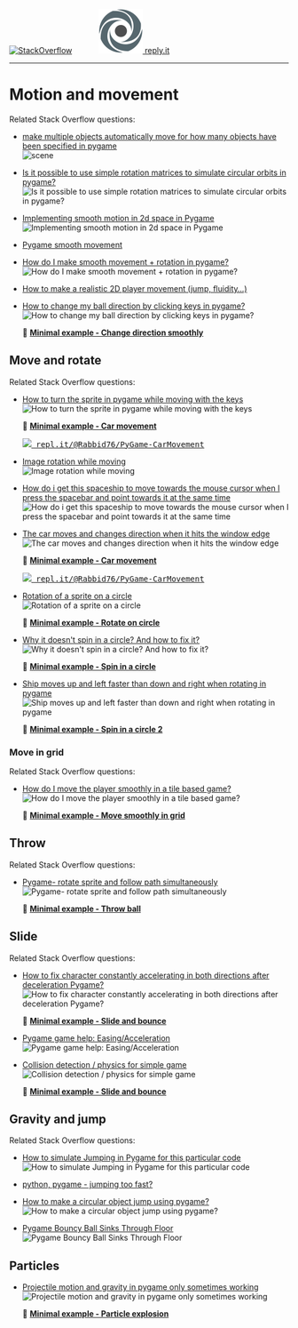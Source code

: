 [![StackOverflow](https://stackexchange.com/users/flair/7322082.png)](https://stackoverflow.com/users/5577765/rabbid76?tab=profile) &nbsp;&nbsp;&nbsp;&nbsp;&nbsp;&nbsp;&nbsp;&nbsp;&nbsp;&nbsp; [![reply.it](../../resource/logo/Repl_it_logo_80.png) reply.it](https://repl.it/repls/folder/PyGame%20Examples)

---

# Motion and movement

Related Stack Overflow questions:
 
- [make multiple objects automatically move for how many objects have been specified in pygame](https://stackoverflow.com/questions/55723064/make-multiple-objects-automatically-move-for-how-many-objects-have-been-specifie/55723441#55723441)  
  ![scene](https://i.stack.imgur.com/JxNz3.gif)

- [Is it possible to use simple rotation matrices to simulate circular orbits in pygame?](https://stackoverflow.com/questions/58667567/is-it-possible-to-use-simple-rotation-matrices-to-simulate-circular-orbits-in-py/58669192#58669192)  
  ![Is it possible to use simple rotation matrices to simulate circular orbits in pygame?](https://i.stack.imgur.com/UQh3R.gif)

- [Implementing smooth motion in 2d space in Pygame](https://stackoverflow.com/questions/59104823/implementing-smooth-motion-in-2d-space-in-pygame/59107333#59107333)  
  ![Implementing smooth motion in 2d space in Pygame](https://i.stack.imgur.com/XNhzy.gif)

- [Pygame smooth movement](https://stackoverflow.com/questions/60461011/pygame-smooth-movement/60462904#60462904)

- [How do I make smooth movement + rotation in pygame?](https://stackoverflow.com/questions/62599851/how-do-i-make-smooth-movement-rotation-in-pygame/62600299#62600299)  
  ![How do I make smooth movement + rotation in pygame?](https://i.stack.imgur.com/adDP9.gif)

- [How to make a realistic 2D player movement (jump, fluidity…)](https://stackoverflow.com/questions/63752585/how-to-make-a-realistic-2d-player-movement-jump-fluidity/63753496#63753496)

- [How to change my ball direction by clicking keys in pygame?](https://stackoverflow.com/questions/65358328/how-to-change-my-ball-direction-by-clicking-keys-in-pygame/65358558#65358558)  
  ![How to change my ball direction by clicking keys in pygame?](https://i.stack.imgur.com/njuTj.gif)

  :scroll: **[Minimal example - Change direction smoothly](../../examples/minimal_examples/pygame_minimal_move_change_direction_smoothly.py)**

## Move and rotate

Related Stack Overflow questions:

- [How to turn the sprite in pygame while moving with the keys](https://stackoverflow.com/questions/64792467/how-to-turn-the-sprite-in-pygame-while-moving-with-the-keys/64792568#64792568)  
  ![How to turn the sprite in pygame while moving with the keys](https://i.stack.imgur.com/ALQJc.gif)

  :scroll: **[Minimal example - Car movement](../../examples/minimal_examples/pygame_minimal_move_car.py)**

  <kbd>[![](https://i.stack.imgur.com/5jD0C.png) repl.it/@Rabbid76/PyGame-CarMovement](https://repl.it/@Rabbid76/PyGame-CarMovement#main.py)</kbd>

- [Image rotation while moving](https://stackoverflow.com/questions/57226587/image-rotation-while-moving/57227063#57227063)  
  ![Image rotation while moving](https://i.stack.imgur.com/XWNPt.gif)

- [How do i get this spaceship to move towards the mouse cursor when I press the spacebar and point towards it at the same time](https://stackoverflow.com/questions/65442583/how-do-i-get-this-spaceship-to-move-towards-the-mouse-cursor-and-point-towards-i/65449778#65449778)  
  ![How do i get this spaceship to move towards the mouse cursor when I press the spacebar and point towards it at the same time](https://i.stack.imgur.com/iN4Kw.gif)

- [The car moves and changes direction when it hits the window edge](https://stackoverflow.com/questions/65001510/the-car-moves-and-changes-direction-when-it-hits-the-window-edge/65010442#65010442)  
  ![The car moves and changes direction when it hits the window edge](https://i.stack.imgur.com/7u7Gj.gif)

  :scroll: **[Minimal example - Car movement](../../examples/minimal_examples/pygame_minimal_move_car_reflect.py)**

  <kbd>[![](https://i.stack.imgur.com/5jD0C.png) repl.it/@Rabbid76/PyGame-CarMovement](https://repl.it/@Rabbid76/PyGame-CarMovementReflect#main.py)</kbd>

- [Rotation of a sprite on a circle](https://stackoverflow.com/questions/26517579/rotation-of-a-sprite-on-a-circle/65332120#65332120)  
  ![Rotation of a sprite on a circle](https://i.stack.imgur.com/mqlhm.gif)

  :scroll: **[Minimal example - Rotate on circle](../../examples/minimal_examples/pygame_minimal_move_rotate_on_circle.py)**

- [Why it doesn't spin in a circle? And how to fix it?](https://stackoverflow.com/questions/62883103/why-it-doesnt-spin-in-a-circle-and-how-to-fix-it/62883770#62883770)  
  ![Why it doesn't spin in a circle? And how to fix it?](https://i.stack.imgur.com/UD6Wt.gif)

  :scroll: **[Minimal example - Spin in a circle](../../examples/minimal_examples/pygame_minimal_move_spin_in_circle.py)**

- [Ship moves up and left faster than down and right when rotating in pygame](https://stackoverflow.com/questions/62411259/ship-moves-up-and-left-faster-than-down-and-right-when-rotating-in-pygame/65347117#65347117)  
  ![Ship moves up and left faster than down and right when rotating in pygame](https://i.stack.imgur.com/6IPS1.gif)

  :scroll: **[Minimal example - Spin in a circle 2](../../examples/minimal_examples/pygame_minimal_move_spin_in_circle_2.py)**

### Move in grid

Related Stack Overflow questions:

- [How do I move the player smoothly in a tile based game?](https://stackoverflow.com/questions/63478615/how-do-i-move-the-player-smoothly-in-a-tile-based-game/65338538#65338538)  
  ![How do I move the player smoothly in a tile based game?](https://i.stack.imgur.com/Gapfj.gif)

  :scroll: **[Minimal example - Move smoothly in grid](../../examples/minimal_examples/pygame_minimal_move_smoothly_in_grid.py)**

## Throw

Related Stack Overflow questions:

- [Pygame- rotate sprite and follow path simultaneously](https://stackoverflow.com/questions/56297756/pygame-rotate-sprite-and-follow-path-simultaneously/56298370#56298370)
  ![Pygame- rotate sprite and follow path simultaneously](https://i.stack.imgur.com/7pbE7.gif)

  :scroll: **[Minimal example - Throw ball](../../examples/minimal_examples/pygame_minimal_move_throw_ball.py)**

## Slide

Related Stack Overflow questions:

- [How to fix character constantly accelerating in both directions after deceleration Pygame?](https://stackoverflow.com/questions/59832445/how-to-fix-character-constantly-accelerating-in-both-directions-after-decelerati/59846286#59846286)  
  ![How to fix character constantly accelerating in both directions after deceleration Pygame?](https://i.stack.imgur.com/8I8HV.gif)

  :scroll: **[Minimal example - Slide and bounce](../../examples/minimal_examples/pygame_minimal_move_slide_1.py)**

- [Pygame game help: Easing/Acceleration](https://stackoverflow.com/questions/59629452/pygame-game-help-easing-acceleration/59629532#59629532)  
  ![Pygame game help: Easing/Acceleration](https://i.stack.imgur.com/uWHyo.gif)

- [Collision detection / physics for simple game](https://stackoverflow.com/questions/59656983/collision-detection-physics-for-simple-game/59658289#59658289)  
  ![Collision detection / physics for simple game](https://i.stack.imgur.com/bqVOa.gif)

  :scroll: **[Minimal example - Slide and bounce](../../examples/minimal_examples/pygame_minimal_move_slide_and_bounce.py)**

## Gravity and jump

Related Stack Overflow questions:

- [How to simulate Jumping in Pygame for this particular code](https://stackoverflow.com/questions/54595777/how-to-simulate-jumping-in-pygame-for-this-particular-code/54596624#54596624)  
  ![How to simulate Jumping in Pygame for this particular code](https://i.stack.imgur.com/XEAF8.gif)

- [python, pygame - jumping too fast?](https://stackoverflow.com/questions/58474204/python-pygame-jumping-too-fast/58474280#58474280)

- [How to make a circular object jump using pygame?](https://stackoverflow.com/questions/62822322/how-to-make-a-circular-object-jump-using-pygame/62822601#62822601)  
  ![How to make a circular object jump using pygame?](https://i.stack.imgur.com/6BPnL.gif)

- [Pygame Bouncy Ball Sinks Through Floor](https://stackoverflow.com/questions/64864966/pygame-bouncy-ball-sinks-through-floor/64865054#64865054)  
  ![Pygame Bouncy Ball Sinks Through Floor](https://i.stack.imgur.com/ulJge.gif)

## Particles

- [Projectile motion and gravity in pygame only sometimes working](https://stackoverflow.com/questions/55822116/projectile-motion-and-gravity-in-pygame-only-sometimes-working/55836374#55836374)  
  ![Projectile motion and gravity in pygame only sometimes working](https://i.stack.imgur.com/MxE2C.gif)

  :scroll: **[Minimal example - Particle explosion](../../examples/minimal_examples/pygame_minimal_move_particle_explosion.py)**
